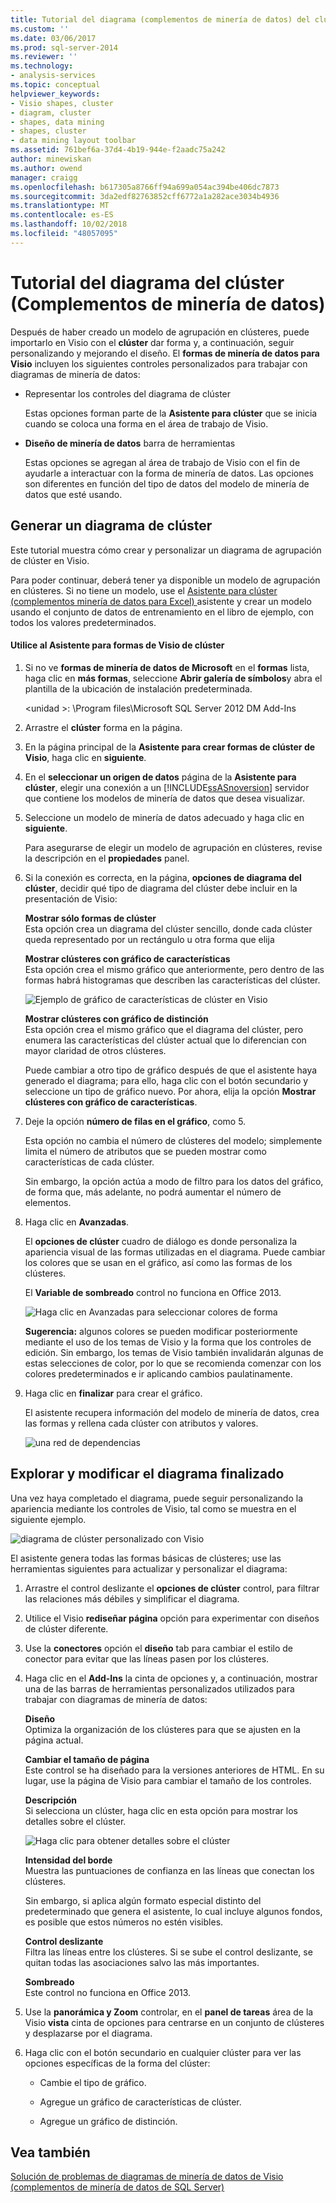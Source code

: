 ```yaml
---
title: Tutorial del diagrama (complementos de minería de datos) del clúster | Microsoft Docs
ms.custom: ''
ms.date: 03/06/2017
ms.prod: sql-server-2014
ms.reviewer: ''
ms.technology:
- analysis-services
ms.topic: conceptual
helpviewer_keywords:
- Visio shapes, cluster
- diagram, cluster
- shapes, data mining
- shapes, cluster
- data mining layout toolbar
ms.assetid: 761bef6a-37d4-4b19-944e-f2aadc75a242
author: minewiskan
ms.author: owend
manager: craigg
ms.openlocfilehash: b617305a8766ff94a699a054ac394be406dc7873
ms.sourcegitcommit: 3da2edf82763852cff6772a1a282ace3034b4936
ms.translationtype: MT
ms.contentlocale: es-ES
ms.lasthandoff: 10/02/2018
ms.locfileid: "48057095"
---
```

# <a name="cluster-diagram-walkthrough-data-mining-add-ins"></a>Tutorial del diagrama del clúster (Complementos de minería de datos)
  Después de haber creado un modelo de agrupación en clústeres, puede importarlo en Visio con el **clúster** dar forma y, a continuación, seguir personalizando y mejorando el diseño. El **formas de minería de datos para Visio** incluyen los siguientes controles personalizados para trabajar con diagramas de minería de datos:  
  
-   Representar los controles del diagrama de clúster  
  
     Estas opciones forman parte de la **Asistente para clúster** que se inicia cuando se coloca una forma en el área de trabajo de Visio.  
  
-   **Diseño de minería de datos** barra de herramientas  
  
     Estas opciones se agregan al área de trabajo de Visio con el fin de ayudarle a interactuar con la forma de minería de datos. Las opciones son diferentes en función del tipo de datos del modelo de minería de datos que esté usando.  
  
## <a name="build-a-cluster-diagram"></a>Generar un diagrama de clúster  
 Este tutorial muestra cómo crear y personalizar un diagrama de agrupación de clúster en Visio.  
  
 Para poder continuar, deberá tener ya disponible un modelo de agrupación en clústeres. Si no tiene un modelo, use el [Asistente para clúster &#40;complementos minería de datos para Excel&#41; ](cluster-wizard-data-mining-add-ins-for-excel.md) asistente y crear un modelo usando el conjunto de datos de entrenamiento en el libro de ejemplo, con todos los valores predeterminados.  
  
#### <a name="use-the-cluster-visio-shape-wizard"></a>Utilice al Asistente para formas de Visio de clúster  
  
1.  Si no ve **formas de minería de datos de Microsoft** en el **formas** lista, haga clic en **más formas**, seleccione **Abrir galería de símbolos**y abra el plantilla de la ubicación de instalación predeterminada.  
  
     \<unidad >: \Program files\Microsoft SQL Server 2012 DM Add-Ins  
  
2.  Arrastre el **clúster** forma en la página.  
  
3.  En la página principal de la **Asistente para crear formas de clúster de Visio**, haga clic en **siguiente**.  
  
4.  En el **seleccionar un origen de datos** página de la **Asistente para clúster**, elegir una conexión a un [!INCLUDE[ssASnoversion](../includes/ssasnoversion-md.md)] servidor que contiene los modelos de minería de datos que desea visualizar.  
  
5.  Seleccione un modelo de minería de datos adecuado y haga clic en **siguiente**.  
  
     Para asegurarse de elegir un modelo de agrupación en clústeres, revise la descripción en el **propiedades** panel.  
  
6.  Si la conexión es correcta, en la página, **opciones de diagrama del clúster**, decidir qué tipo de diagrama del clúster debe incluir en la presentación de Visio:  
  
     **Mostrar sólo formas de clúster**  
     Esta opción crea un diagrama del clúster sencillo, donde cada clúster queda representado por un rectángulo u otra forma que elija  
  
     **Mostrar clústeres con gráfico de características**  
     Esta opción crea el mismo gráfico que anteriormente, pero dentro de las formas habrá histogramas que describen las características del clúster.  
  
     ![Ejemplo de gráfico de características de clúster en Visio](media/dm13-visio-cluster-samplecharshape.gif "ejemplo de gráfico de características de clúster en Visio")  
  
     **Mostrar clústeres con gráfico de distinción**  
     Esta opción crea el mismo gráfico que el diagrama del clúster, pero enumera las características del clúster actual que lo diferencian con mayor claridad de otros clústeres.  
  
     Puede cambiar a otro tipo de gráfico después de que el asistente haya generado el diagrama; para ello, haga clic con el botón secundario y seleccione un tipo de gráfico nuevo. Por ahora, elija la opción **Mostrar clústeres con gráfico de características**.  
  
7.  Deje la opción **número de filas en el gráfico**, como 5.  
  
     Esta opción no cambia el número de clústeres del modelo; simplemente limita el número de atributos que se pueden mostrar como características de cada clúster.  
  
     Sin embargo, la opción actúa a modo de filtro para los datos del gráfico, de forma que, más adelante, no podrá aumentar el número de elementos.  
  
8.  Haga clic en **Avanzadas**.  
  
     El **opciones de clúster** cuadro de diálogo es donde personaliza la apariencia visual de las formas utilizadas en el diagrama. Puede cambiar los colores que se usan en el gráfico, así como las formas de los clústeres.  
  
     El **Variable de sombreado** control no funciona en Office 2013.  
  
     ![Haga clic en Avanzadas para seleccionar colores de forma](media/dm13-visio-clusteroptions-advanced.gif "haga clic en Avanzadas para seleccionar los colores de las formas")  
  
     **Sugerencia:** algunos colores se pueden modificar posteriormente mediante el uso de los temas de Visio y la forma que los controles de edición. Sin embargo, los temas de Visio también invalidarán algunas de estas selecciones de color, por lo que se recomienda comenzar con los colores predeterminados e ir aplicando cambios paulatinamente.  
  
9. Haga clic en **finalizar** para crear el gráfico.  
  
     El asistente recupera información del modelo de minería de datos, crea las formas y rellena cada clúster con atributos y valores.  
  
     ![una red de dependencias](media/dm13-visiodepnet-defaultgraph.gif "una red de dependencias")  
  
## <a name="explore-and-modify-the-finished-diagram"></a>Explorar y modificar el diagrama finalizado  
 Una vez haya completado el diagrama, puede seguir personalizando la apariencia mediante los controles de Visio, tal como se muestra en el siguiente ejemplo.  
  
 ![diagrama de clúster personalizado con Visio](media/dm13-visio-clustercomplete1.gif "diagrama de clúster personalizado con Visio")  
  
 El asistente genera todas las formas básicas de clústeres; use las herramientas siguientes para actualizar y personalizar el diagrama:  
  
1.  Arrastre el control deslizante el **opciones de clúster** control, para filtrar las relaciones más débiles y simplificar el diagrama.  
  
2.  Utilice el Visio **rediseñar página** opción para experimentar con diseños de clúster diferente.  
  
3.  Use la **conectores** opción el **diseño** tab para cambiar el estilo de conector para evitar que las líneas pasen por los clústeres.  
  
4.  Haga clic en el **Add-Ins** la cinta de opciones y, a continuación, mostrar una de las barras de herramientas personalizados utilizados para trabajar con diagramas de minería de datos:  
  
     **Diseño**  
     Optimiza la organización de los clústeres para que se ajusten en la página actual.  
  
     **Cambiar el tamaño de página**  
     Este control se ha diseñado para la versiones anteriores de HTML. En su lugar, use la página de Visio para cambiar el tamaño de los controles.  
  
     **Descripción**  
     Si selecciona un clúster, haga clic en esta opción para mostrar los detalles sobre el clúster.  
  
     ![Haga clic para obtener detalles sobre el clúster](media/dm13-visio-cluster-description-control.gif "haga clic para obtener detalles acerca del clúster")  
  
     **Intensidad del borde**  
     Muestra las puntuaciones de confianza en las líneas que conectan los clústeres.  
  
     Sin embargo, si aplica algún formato especial distinto del predeterminado que genera el asistente, lo cual incluye algunos fondos, es posible que estos números no estén visibles.  
  
     **Control deslizante**  
     Filtra las líneas entre los clústeres. Si se sube el control deslizante, se quitan todas las asociaciones salvo las más importantes.  
  
     **Sombreado**  
     Este control no funciona en Office 2013.  
  
5.  Use la **panorámica y Zoom** controlar, en el **panel de tareas** área de la Visio **vista** cinta de opciones para centrarse en un conjunto de clústeres y desplazarse por el diagrama.  
  
6.  Haga clic con el botón secundario en cualquier clúster para ver las opciones específicas de la forma del clúster:  
  
    -   Cambie el tipo de gráfico.  
  
    -   Agregue un gráfico de características de clúster.  
  
    -   Agregue un gráfico de distinción.  
  
## <a name="see-also"></a>Vea también  
 [Solución de problemas de diagramas de minería de datos de Visio &#40;complementos de minería de datos de SQL Server&#41;](troubleshooting-visio-data-mining-diagrams-sql-server-data-mining-add-ins.md)  
  
  

